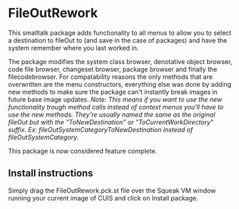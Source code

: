 # FileOutRework

This smalltalk package adds functionality to all menus to allow you to select a destination to fileOut to (and save in the case of packages) and have the system remember where you last worked in.

The package modifies the system class browser, denotative object browser, code file browser, changeset browser, package browser and finally the filecodebrowser.
For compatability reasons the only methods that are overwritten are the menu constructors, everything else was done by adding new methods to make sure the package can't instantly break images in future base image updates.
*Note: This means if you want to use the new functionality trough method calls instead of context menus you'll have to use the new methods. They're usually named the same as the original fileOut but with the "ToNewDestination" or "ToCurrentWorkDirectory" suffix.
Ex: fileOutSystemCategoryToNewDestination instead of fileOutSystemCategory.*


This package is now considered feature complete.

## Install instructions

Simply drag the FileOutRework.pck.st file over the Squeak VM window running your current image of CUIS and click on Install package.
